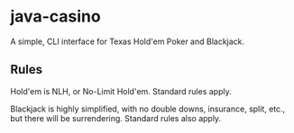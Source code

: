 # java-casino
A simple, CLI interface for Texas Hold'em Poker and Blackjack. 

## Rules
Hold'em is NLH, or No-Limit Hold'em. Standard rules apply.

Blackjack is highly simplified, with no double downs, insurance, split, etc., but there will be surrendering. Standard rules also apply.
